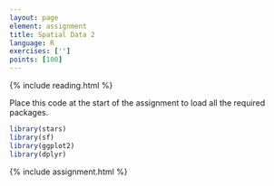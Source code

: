 ```yaml
---
layout: page
element: assignment
title: Spatial Data 2
language: R
exercises: ['']
points: [100]
---
```


{% include reading.html %}

Place this code at the start of the assignment to load all the required packages.

```r
library(stars)
library(sf)
library(ggplot2)
library(dplyr)
```

{% include assignment.html %}
